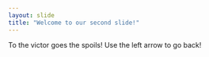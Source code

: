 ```yaml
---
layout: slide
title: "Welcome to our second slide!"
---
```

To the victor goes the spoils!
Use the left arrow to go back!
